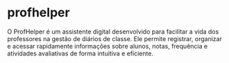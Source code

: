 # profhelper
O ProfHelper é um assistente digital desenvolvido para facilitar a vida dos professores na gestão de diários de classe. Ele permite registrar, organizar e acessar rapidamente informações sobre alunos, notas, frequência e atividades avaliativas de forma intuitiva e eficiente.
